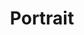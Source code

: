 ---
title: Portrait
slug: portrait-gallery
category: portrait
thumb: ../images/portraitImages/yellow-photoshoot-2.jpg
galleryImages: portraitImages
order: 2
---
